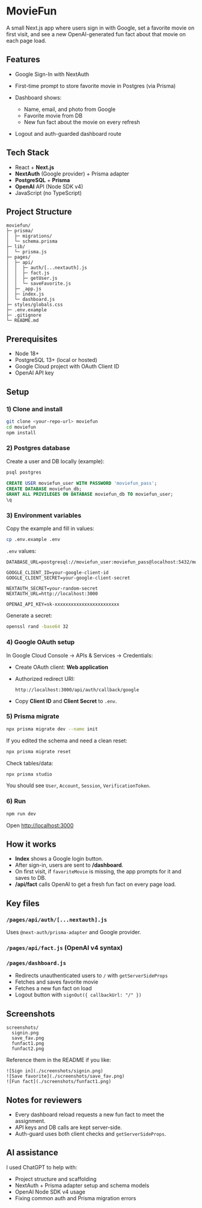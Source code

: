 # MovieFun

A small Next.js app where users sign in with Google, set a favorite movie on first visit, and see a new OpenAI-generated fun fact about that movie on each page load.

## Features

- Google Sign-In with NextAuth
- First-time prompt to store favorite movie in Postgres (via Prisma)
- Dashboard shows:

  - Name, email, and photo from Google
  - Favorite movie from DB
  - New fun fact about the movie on every refresh

- Logout and auth-guarded dashboard route

## Tech Stack

- React + **Next.js**
- **NextAuth** (Google provider) + Prisma adapter
- **PostgreSQL** + **Prisma**
- **OpenAI** API (Node SDK v4)
- JavaScript (no TypeScript)

## Project Structure

```
moviefun/
├─ prisma/
│  ├─ migrations/
│  └─ schema.prisma
├─ lib/
│  └─ prisma.js
├─ pages/
│  ├─ api/
│  │  ├─ auth/[...nextauth].js
│  │  ├─ fact.js
│  │  ├─ getUser.js
│  │  └─ saveFavorite.js
│  ├─ _app.js
│  ├─ index.js
│  └─ dashboard.js
├─ styles/globals.css
├─ .env.example
├─ .gitignore
└─ README.md
```

## Prerequisites

- Node 18+
- PostgreSQL 13+ (local or hosted)
- Google Cloud project with OAuth Client ID
- OpenAI API key

## Setup

### 1) Clone and install

```bash
git clone <your-repo-url> moviefun
cd moviefun
npm install
```

### 2) Postgres database

Create a user and DB locally (example):

```bash
psql postgres
```

```sql
CREATE USER moviefun_user WITH PASSWORD 'moviefun_pass';
CREATE DATABASE moviefun_db;
GRANT ALL PRIVILEGES ON DATABASE moviefun_db TO moviefun_user;
\q
```

### 3) Environment variables

Copy the example and fill in values:

```bash
cp .env.example .env
```

`.env` values:

```
DATABASE_URL=postgresql://moviefun_user:moviefun_pass@localhost:5432/moviefun_db

GOOGLE_CLIENT_ID=your-google-client-id
GOOGLE_CLIENT_SECRET=your-google-client-secret

NEXTAUTH_SECRET=your-random-secret
NEXTAUTH_URL=http://localhost:3000

OPENAI_API_KEY=sk-xxxxxxxxxxxxxxxxxxxxxxxx
```

Generate a secret:

```bash
openssl rand -base64 32
```

### 4) Google OAuth setup

In Google Cloud Console → APIs & Services → Credentials:

- Create OAuth client: **Web application**
- Authorized redirect URI:

  ```
  http://localhost:3000/api/auth/callback/google
  ```

- Copy **Client ID** and **Client Secret** to `.env`.

### 5) Prisma migrate

```bash
npx prisma migrate dev --name init
```

If you edited the schema and need a clean reset:

```bash
npx prisma migrate reset
```

Check tables/data:

```bash
npx prisma studio
```

You should see `User`, `Account`, `Session`, `VerificationToken`.

### 6) Run

```bash
npm run dev
```

Open [http://localhost:3000](http://localhost:3000)

## How it works

- **Index** shows a Google login button.
- After sign-in, users are sent to **/dashboard**.
- On first visit, if `favoriteMovie` is missing, the app prompts for it and saves to DB.
- **/api/fact** calls OpenAI to get a fresh fun fact on every page load.

## Key files

### `/pages/api/auth/[...nextauth].js`

Uses `@next-auth/prisma-adapter` and Google provider.

### `/pages/api/fact.js` (OpenAI v4 syntax)

### `/pages/dashboard.js`

- Redirects unauthenticated users to `/` with `getServerSideProps`
- Fetches and saves favorite movie
- Fetches a new fun fact on load
- Logout button with `signOut({ callbackUrl: "/" })`

## Screenshots

```
screenshots/
  signin.png
  save_fav.png
  funfact1.png
  funfact2.png
```

Reference them in the README if you like:

```
![Sign in](./screenshots/signin.png)
![Save favorite](./screenshots/save_fav.png)
![Fun fact](./screenshots/funfact1.png)
```

## Notes for reviewers

- Every dashboard reload requests a new fun fact to meet the assignment.
- API keys and DB calls are kept server-side.
- Auth-guard uses both client checks and `getServerSideProps`.

## AI assistance

I used ChatGPT to help with:

- Project structure and scaffolding
- NextAuth + Prisma adapter setup and schema models
- OpenAI Node SDK v4 usage
- Fixing common auth and Prisma migration errors

